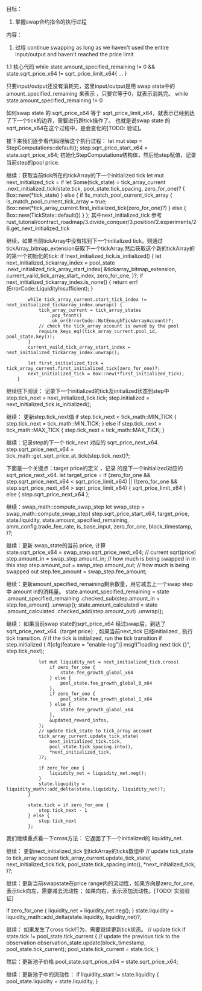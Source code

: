 目标：
1. 掌握swap合约指令的执行过程

内容：
1. 过程
continue swapping as long as we haven't used the entire input/output and haven't reached the price 
limit 

1.1 核心代码
 while state.amount_specified_remaining != 0 && state.sqrt_price_x64 != sqrt_price_limit_x64{
    ...
 }

只要input/output还没有消耗完，这里input/output是用 swap state中的amount_specified_remaining 来表示
，只要它等于0，就表示消耗完。 
while state.amount_specified_remaining != 0 

如何swap state 的 sqrt_price_x64 等于 sqrt_price_limit_x64，就表示已经到达了下一个tick的边界，需要进行跨tick操作了。 也就是说swap state 的 sqrt_price_x64在这个过程中，是会变化的[TODO: 验证]。 


接下来我们逐步看代码理解这个执行过程：
        let mut step = StepComputations::default();
        step.sqrt_price_start_x64 = state.sqrt_price_x64;
初始化StepComputations结构体，然后给step赋值，记录当前step的pool price.


继续：获取当前tick所在的tickArray的下一个initialized tick
let mut next_initialized_tick = if let Some(tick_state) = tick_array_current
            .next_initialized_tick(state.tick, pool_state.tick_spacing, zero_for_one)?
        {
            Box::new(*tick_state)
        } else {
            if !is_match_pool_current_tick_array {
                is_match_pool_current_tick_array = true;
                Box::new(*tick_array_current.first_initialized_tick(zero_for_one)?)
            } else {
                Box::new(TickState::default())
            }
        };
其中next_initialized_tick 参考 rust_tutorial/contract_roadmap/3.divide_conquer/3.position/2.experiments/26.get_next_initialized_tick


继续，如果当前tickArray中没有找到下一个initialized tick，则通过tickArray_bitmap_extension获取下一个tickArray,然后获取这个新的tickArray的的第一个初始化的tick:
        if !next_initialized_tick.is_initialized() {
            let next_initialized_tickarray_index = pool_state
                .next_initialized_tick_array_start_index(
                    &tickarray_bitmap_extension,
                    current_vaild_tick_array_start_index,
                    zero_for_one,
                )?;
            if next_initialized_tickarray_index.is_none() {
                return err!(ErrorCode::LiquidityInsufficient);
            }

            while tick_array_current.start_tick_index != next_initialized_tickarray_index.unwrap() {
                tick_array_current = tick_array_states
                    .pop_front()
                    .ok_or(ErrorCode::NotEnoughTickArrayAccount)?;
                // check the tick_array account is owned by the pool
                require_keys_eq!(tick_array_current.pool_id, pool_state.key());
            }
            current_vaild_tick_array_start_index = next_initialized_tickarray_index.unwrap();

            let first_initialized_tick = tick_array_current.first_initialized_tick(zero_for_one)?;
            next_initialized_tick = Box::new(*first_initialized_tick);
        }


继续往下阅读：  记录下一个initialized的tick及initialized状态到step中
step.tick_next = next_initialized_tick.tick;
step.initialized = next_initialized_tick.is_initialized();


继续： 更新step.tick_next值
  if step.tick_next < tick_math::MIN_TICK {
            step.tick_next = tick_math::MIN_TICK;
        } else if step.tick_next > tick_math::MAX_TICK {
            step.tick_next = tick_math::MAX_TICK;
 }


继续：记录step的下一个 tick_next 对应的 sqrt_price_next_x64.
        step.sqrt_price_next_x64 = tick_math::get_sqrt_price_at_tick(step.tick_next)?;


下面是一个关键点：target price的定义 ，记录 的是下一个initialized对应的sqrt_price_next_x64.
      let target_price = if (zero_for_one && step.sqrt_price_next_x64 < sqrt_price_limit_x64)
            || (!zero_for_one && step.sqrt_price_next_x64 > sqrt_price_limit_x64)
        {
            sqrt_price_limit_x64
        } else {
            step.sqrt_price_next_x64
        };


继续：swap_math::compute_swap_step 
    let swap_step = swap_math::compute_swap_step(
            step.sqrt_price_start_x64,
            target_price,
            state.liquidity,
            state.amount_specified_remaining,
            amm_config.trade_fee_rate,
            is_base_input,
            zero_for_one,
            block_timestamp,
        )?;

继续：更新 swap_state的当前 price, 计算    
        state.sqrt_price_x64 = swap_step.sqrt_price_next_x64;  // current sqrt(price)
        step.amount_in = swap_step.amount_in;         // how much is being swapped in in this step
        step.amount_out = swap_step.amount_out;      // how much is being swapped out
        step.fee_amount = swap_step.fee_amount;


继续：更新amount_specified_remaining剩余数量，用它减去上一个swap step中 amount in的消耗量。
  state.amount_specified_remaining = state
                .amount_specified_remaining
                .checked_sub(step.amount_in + step.fee_amount)
                .unwrap();
            state.amount_calculated = state
                .amount_calculated
                .checked_add(step.amount_out)
                .unwrap();

继续： 如果当前swap state的sqrt_price_x64 经过swap后，到达了sqrt_price_next_x64（target price）,
如果当前next_tick 已经initialized , 执行tick transition.
  // if the tick is initialized, run the tick transition
            if step.initialized {
                #[cfg(feature = "enable-log")]
                msg!("loading next tick {}", step.tick_next);

                let mut liquidity_net = next_initialized_tick.cross(
                    if zero_for_one {
                        state.fee_growth_global_x64
                    } else {
                        pool_state.fee_growth_global_0_x64
                    },
                    if zero_for_one {
                        pool_state.fee_growth_global_1_x64
                    } else {
                        state.fee_growth_global_x64
                    },
                    &updated_reward_infos,
                );
                // update tick_state to tick_array account
                tick_array_current.update_tick_state(
                    next_initialized_tick.tick,
                    pool_state.tick_spacing.into(),
                    *next_initialized_tick,
                )?;

                if zero_for_one {
                    liquidity_net = liquidity_net.neg();
                }
                state.liquidity = liquidity_math::add_delta(state.liquidity, liquidity_net)?;
            }

            state.tick = if zero_for_one {
                step.tick_next - 1
            } else {
                step.tick_next
            };


我们继续重点看一下cross方法： 它返回了下一个initialized的 liquidity_net. 

继续： 更新next_initialized_tick 到tickArray的ticks数组中
     // update tick_state to tick_array account
                tick_array_current.update_tick_state(
                    next_initialized_tick.tick,
                    pool_state.tick_spacing.into(),
                    *next_initialized_tick,
                )?;


继续：更新当前swapstate在price range内的流动性，如果方向是zero_for_one, 表示tick向左，需要减去流动性；
如果向右，表示添加流动性。[TODO: 实验验证]

if zero_for_one {
    liquidity_net = liquidity_net.neg();
}
state.liquidity = liquidity_math::add_delta(state.liquidity, liquidity_net)?;


继续： 如果发生了cross tick行为，需要继续更新tick状态。
    // update tick
    if state.tick != pool_state.tick_current {
        // update the previous tick to the observation
        observation_state.update(block_timestamp, pool_state.tick_current);
        pool_state.tick_current = state.tick;
    }

然后：更新池子价格
    pool_state.sqrt_price_x64 = state.sqrt_price_x64;

继续：更新池子中的流动性：
    if liquidity_start != state.liquidity {
        pool_state.liquidity = state.liquidity;
    }